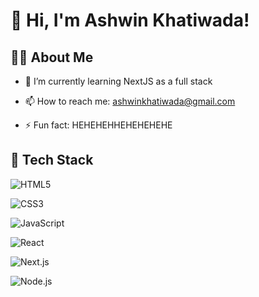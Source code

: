 # 👋 Hi, I'm Ashwin Khatiwada!

## 🧑‍💻 About Me
<!-- 🎓 I’m currently working on **[Your Project Name or Tech Focus]** -->
- 🌱 I’m currently learning NextJS as a full stack

- 📫 How to reach me: ashwinkhatiwada@gmail.com
- ⚡ Fun fact: HEHEHEHHEHEHEHEHE

## 🚀 Tech Stack
![HTML5](https://img.shields.io/badge/HTML5-E34F26?style=flat-square&logo=html5&logoColor=white)

![CSS3](https://img.shields.io/badge/CSS3-1572B6?style=flat-square&logo=css3&logoColor=white)

![JavaScript](https://img.shields.io/badge/JavaScript-F7DF1E?style=flat-square&logo=javascript&logoColor=black)

![React](https://img.shields.io/badge/React-61DAFB?style=flat-square&logo=react&logoColor=black)

![Next.js](https://img.shields.io/badge/Next.js-000000?style=flat-square&logo=nextdotjs&logoColor=white)

![Node.js](https://img.shields.io/badge/Node.js-339933?style=flat-square&logo=nodedotjs&logoColor=white)

<!-- Add or remove badges as needed -->




